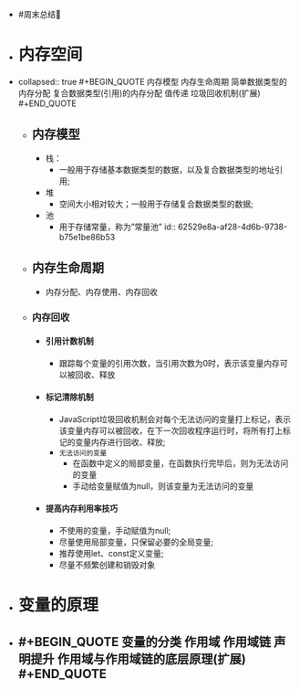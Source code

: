 - #周末总结🥨
- # 内存空间
- collapsed:: true
  #+BEGIN_QUOTE
  内存模型
  内存生命周期
  简单数据类型的内存分配
  复合数据类型(引用)的内存分配
  值传递
  垃圾回收机制(扩展)
  #+END_QUOTE
	- ## 内存模型
		- 栈：
			- 一般用于存储基本数据类型的数据，以及复合数据类型的地址引用;
		- 堆
			- 空间大小相对较大；一般用于存储复合数据类型的数据;
		- 池
			- 用于存储常量，称为”常量池”
			  id:: 62529e8a-af28-4d6b-9738-b75e1be86b53
	- ## 内存生命周期
		- 内存分配、内存使用、内存回收
	- ### 内存回收
		- #### 引用计数机制
			- 跟踪每个变量的引用次数，当引用次数为0时，表示该变量内存可以被回收、释放
		- #### 标记清除机制
			- JavaScript垃圾回收机制会对每个无法访问的变量打上标记，表示该变量内存可以被回收，在下一次回收程序运行时，将所有打上标记的变量内存进行回收、释放;
			- `无法访问的变量`
				- 在函数中定义的局部变量，在函数执行完毕后，则为无法访问的变量
				- 手动给变量赋值为null，则该变量为无法访问的变量
		- #### 提高内存利用率技巧
			- 不使用的变量，手动赋值为null;
			- 尽量使用局部变量，只保留必要的全局变量;
			- 推荐使用let、const定义变量;
			- 尽量不频繁创建和销毁对象
- # 变量的原理
- #+BEGIN_QUOTE
  变量的分类
  作用域
  作用域链
  声明提升
  作用域与作用域链的底层原理(扩展)
  #+END_QUOTE
	-